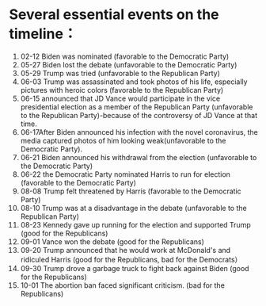 # Several essential events on the timeline： 

1. 02-12 Biden was nominated (favorable to the Democratic Party) 
2. 05-27 Biden lost the debate (unfavorable to the Democratic Party) 
3. 05-29 Trump was tried (unfavorable to the Republican Party) 
4. 06-03 Trump was assassinated and took photos of his life, especially pictures with heroic colors (favorable to the Republican Party) 
5. 06-15 announced that JD Vance would participate in the vice presidential election as a member of the Republican Party (unfavorable to the Republican Party)-because of the controversy of JD Vance at that time.
6.  06-17After Biden announced his infection with the novel coronavirus, the media captured photos of him looking weak(unfavorable to the Democratic Party). 
7. 06-21 Biden announced his withdrawal from the election (unfavorable to the Democratic Party) 
8. 06-22 the Democratic Party nominated Harris to run for election (favorable to the Democratic Party) 
9. 08-08 Trump felt threatened by Harris (favorable to the Democratic Party) 
10. 08-10 Trump was at a disadvantage in the debate (unfavorable to the Republican Party) 
11. 08-23 Kennedy gave up running for the election and supported Trump (good for the Republicans) 
12. 09-01 Vance won the debate (good for the Republicans) 
13. 09-20 Trump announced that he would work at McDonald's and ridiculed Harris (good for the Republicans, bad for the Democrats） 
14. 09-30 Trump drove a garbage truck to fight back against Biden (good for the Republicans) 
15. 10-01 The abortion ban faced significant criticism. (bad for the Republicans)
